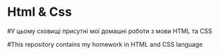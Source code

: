# Html & Css

#У цьому сховищі присутні мої домашні роботи з мови HTML та CSS

#This repository contains my homework in HTML and CSS language 
